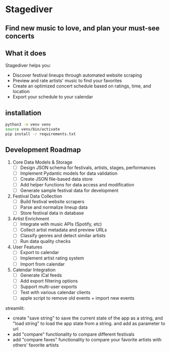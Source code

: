 # Stagediver

## Find new music to love, and plan your must-see concerts

## What it does
Stagediver helps you:
- Discover festival lineups through automated website scraping
- Preview and rate artists' music to find your favorites
- Create an optimized concert schedule based on ratings, time, and location
- Export your schedule to your calendar

## installation
```bash
python3 -m venv venv
source venv/bin/activate
pip install -r requirements.txt
```

## Development Roadmap

1. Core Data Models & Storage
   - [ ] Design JSON schema for festivals, artists, stages, performances
   - [ ] Implement Pydantic models for data validation
   - [ ] Create JSON file-based data store
   - [ ] Add helper functions for data access and modification
   - [ ] Generate sample festival data for development

2. Festival Data Collection
   - [ ] Build festival website scrapers
   - [ ] Parse and normalize lineup data
   - [ ] Store festival data in database

3. Artist Enrichment
   - [ ] Integrate with music APIs (Spotify, etc)
   - [ ] Collect artist metadata and preview URLs
   - [ ] Classify genres and detect similar artists
   - [ ] Run data quality checks

4. User Features
   - [ ] Export to calendar
   - [ ] Implement artist rating system
   - [ ] Import from calendar

5. Calendar Integration
   - [ ] Generate iCal feeds
   - [ ] Add export filtering options
   - [ ] Support multi-user exports
   - [ ] Test with various calendar clients
   - [ ] apple script to remove old events + import new events

streamlit:
- create "save string" to save the current state of the app as a string, and "load string" to load the app state from a string. and add as parameter to url
- add "compare" functionality to compare different festivals
- add "compare faves" functionality to compare your favorite artists with others' favorite artists
